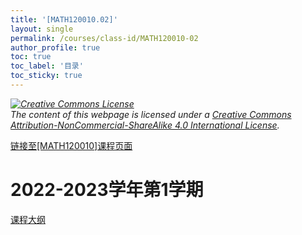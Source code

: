 ```yaml
---
title: '[MATH120010.02]'
layout: single
permalink: /courses/class-id/MATH120010-02
author_profile: true
toc: true
toc_label: '目录'
toc_sticky: true
---
```


<div class='notice--warning'>
	<p><i><a rel='license' href='http://creativecommons.org/licenses/by-nc-sa/4.0/'><img alt='Creative Commons License' style='border-width:0' src='https://i.creativecommons.org/l/by-nc-sa/4.0/88x31.png' /></a><br /> The content of this webpage is licensed under a <a rel='license' href='http://creativecommons.org/licenses/by-nc-sa/4.0/'>Creative Commons Attribution-NonCommercial-ShareAlike 4.0 International License</a>.</i></p>
</div>

<a href='https://fdu-math.github.io/courses/MATH120010'>链接至[MATH120010]课程页面<a>

# 2022-2023学年第1学期

<a href='https://fdu-math.github.io/courses/syllabus/MATH120010.02-2022-2023-1 (Encrypted).pdf'>课程大纲</a>